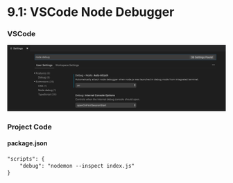 # 9.1: VSCode Node Debugger

### VSCode

![](../.gitbook/assets/auto-attach.png)

### Project Code

#### package.json

```text
"scripts": {
    "debug": "nodemon --inspect index.js"
}
```





